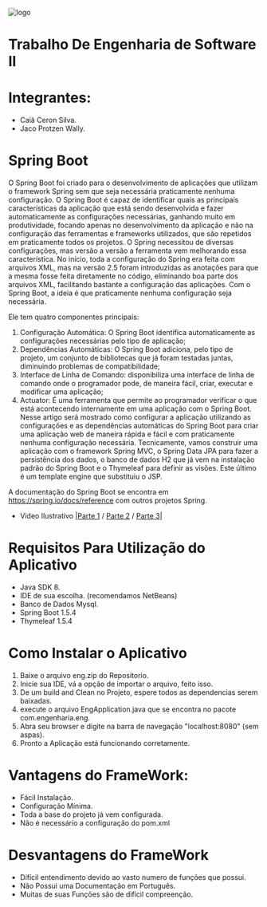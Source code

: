 ![logo](http://sisdia.abmes.org.br/images/logo/5000_Logo.jpg)

# Trabalho De Engenharia de Software II

# Integrantes:
- Caiã Ceron Silva.
- Jaco Protzen Wally.

# Spring Boot

O Spring Boot foi criado para o desenvolvimento de aplicações que utilizam o framework Spring sem que seja necessária praticamente nenhuma configuração. O Spring Boot é capaz de identificar quais as principais características da aplicação que está sendo desenvolvida e fazer automaticamente as configurações necessárias, ganhando muito em produtividade, focando apenas no desenvolvimento da aplicação e não na configuração das ferramentas e frameworks utilizados, que são repetidos em praticamente todos os projetos.
O Spring necessitou de diversas configurações, mas versão a versão a ferramenta vem melhorando essa característica. No início, toda a configuração do Spring era feita com arquivos XML, mas na versão 2.5 foram introduzidas as anotações para que a mesma fosse feita diretamente no código, eliminando boa parte dos arquivos XML, facilitando bastante a configuração das aplicações. Com o Spring Boot, a ideia é que praticamente nenhuma configuração seja necessária.

Ele tem quatro componentes principais:
1.	Configuração Automática: O Spring Boot identifica automaticamente as configurações necessárias pelo tipo de aplicação;
2.	Dependências Automáticas: O Spring Boot adiciona, pelo tipo de projeto, um conjunto de bibliotecas que já foram testadas juntas, diminuindo problemas de compatibilidade;
3.	Interface de Linha de Comando: disponibiliza uma interface de linha de comando onde o programador pode, de maneira fácil, criar, executar e modificar uma aplicação;
4.	Actuator: É uma ferramenta que permite ao programador verificar o que está acontecendo internamente em uma aplicação com o Spring Boot.
Nesse artigo será mostrado como configurar a aplicação utilizando as configurações e as dependências automáticas do Spring Boot para criar uma aplicação web de maneira rápida e fácil e com praticamente nenhuma configuração necessária. Tecnicamente, vamos construir uma aplicação com o framework Spring MVC, o Spring Data JPA para fazer a persistência dos dados, o banco de dados H2 que já vem na instalação padrão do Spring Boot e o Thymeleaf para definir as visões. Este último é um template engine que substituiu o JSP.

A documentação do Spring Boot se encontra em https://spring.io/docs/reference com outros projetos Spring.
- Video Ilustrativo |[Parte 1](https://youtu.be/FZDnqVICLus) / [Parte 2](https://youtu.be/MuhTg71FmYQ) / [Parte 3]()|

# Requisitos Para Utilização do Aplicativo
- Java SDK 8.
- IDE de sua escolha. (recomendamos NetBeans)
- Banco de Dados Mysql.
- Spring Boot 1.5.4
- Thymeleaf 1.5.4

# Como Instalar o Aplicativo
1. Baixe o arquivo eng.zip do Repositorio.
2. Inicie sua IDE, vá a opção de importar o arquivo, feito isso.
3. De um build and Clean no Projeto, espere todos as dependencias serem baixadas.
4. execute o arquivo EngApplication.java que se encontra no pacote com.engenharia.eng.
5. Abra seu browser e digite na barra de navegação "localhost:8080" (sem aspas).
6. Pronto a Aplicação está funcionando corretamente.

# Vantagens do FrameWork:
- Fácil Instalação.
- Configuração Mínima.
- Toda a base do projeto já vem configurada.
- Não é necessário a configuração do pom.xml

# Desvantagens do FrameWork
- Difícil entendimento devido ao vasto numero de funções que possui.
- Não Possui uma Documentação em Português.
- Muitas de suas Funções são de difícil compreenção.

